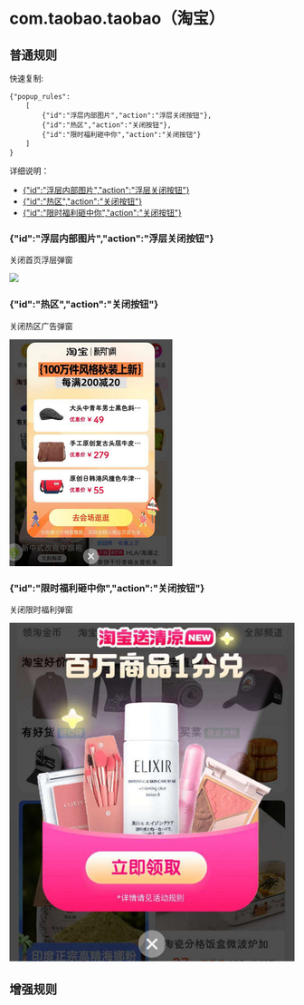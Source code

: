 # com.taobao.taobao（淘宝）

## 普通规则

快速复制:
```
{"popup_rules":
    [
        {"id":"浮层内部图片","action":"浮层关闭按钮"},
        {"id":"热区","action":"关闭按钮"},
        {"id":"限时福利砸中你","action":"关闭按钮"}
    ]
}
```
详细说明：
- [{"id":"浮层内部图片","action":"浮层关闭按钮"}](#id浮层内部图片action浮层关闭按钮)
- [{"id":"热区","action":"关闭按钮"}](#id热区action关闭按钮)
- [{"id":"限时福利砸中你","action":"关闭按钮"}](#id限时福利砸中你action关闭按钮)

### {"id":"浮层内部图片","action":"浮层关闭按钮"}
关闭首页浮层弹窗

![](./assets/首页浮层弹窗.jpg)

### {"id":"热区","action":"关闭按钮"}
关闭热区广告弹窗

![](./assets/热区广告弹窗.jpg)

### {"id":"限时福利砸中你","action":"关闭按钮"}
关闭限时福利弹窗

![](./assets/限时福利弹窗.jpg)

## 增强规则